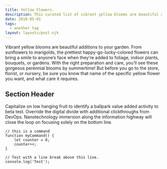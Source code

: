 ```yaml
---
title: Yellow Flowers.
description: This curated list of vibrant yellow blooms are beautiful additions to you garden.
date: 2018-05-01
tags:
  - another tag
layout: layouts/post.njk
---
```


Vibrant yellow blooms are beautiful additions to your garden. From sunflowers to marigolds, the prettiest happy-go-lucky-colored flowers can bring a smile to anyone’s face when they’re added to foliage, indoor plants, bouquets, or gardens. With the right preparation and care, you’ll see these gorgeous perennial blooms by summertime! But before you go to the store, florist, or nursery, be sure you know that name of the specific yellow flower you want, and what care it requires.

## Section Header

Capitalize on low hanging fruit to identify a ballpark value added activity to beta test. Override the digital divide with additional clickthroughs from DevOps. Nanotechnology immersion along the information highway will close the loop on focusing solely on the bottom line.

```text/2-3
// this is a command
function myCommand() {
	let counter = 0;
	counter++;
}

// Test with a line break above this line.
console.log('Test');
```
